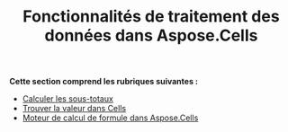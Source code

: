 ﻿---
title: Fonctionnalités de traitement des données dans Aspose.Cells
type: docs
weight: 10
url: /fr/net/data-handling-features-in-aspose-cells/
---
**Cette section comprend les rubriques suivantes :** 
- [Calculer les sous-totaux](/cells/fr/net/calculate-sub-totals/)
- [Trouver la valeur dans Cells](/cells/fr/net/find-value-in-cells/)
- [Moteur de calcul de formule dans Aspose.Cells](/cells/fr/net/formula-calculation-engine-in-aspose-cells/)
